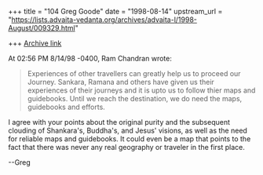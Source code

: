 +++
title = "104 Greg Goode"
date = "1998-08-14"
upstream_url = "https://lists.advaita-vedanta.org/archives/advaita-l/1998-August/009329.html"

+++
[Archive link](https://lists.advaita-vedanta.org/archives/advaita-l/1998-August/009329.html)

At 02:56 PM 8/14/98 -0400, Ram Chandran wrote:


>Experiences of
>other travellers can greatly help us to proceed our Journey.  Sankara,
>Ramana and others have given us their experiences of their journeys and
>it is upto us to follow thier maps and guidebooks.  Until we reach the
>destination, we do need the maps, guidebooks and efforts.

I agree with your points about the original purity and the subsequent
clouding of Shankara's, Buddha's, and Jesus' visions, as well as the need
for reliable maps and guidebooks.  It could even be a map that points to
the fact that there was never any real geography or traveler in the first
place.

--Greg

